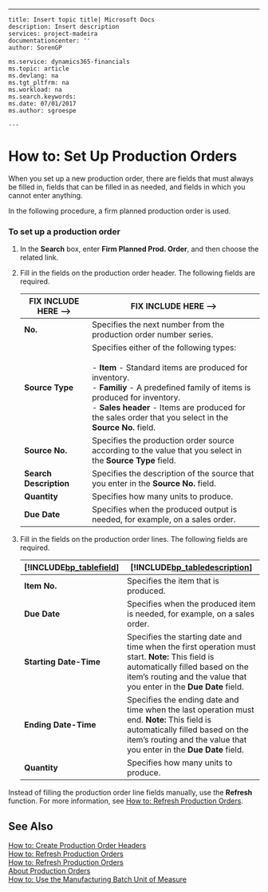 ---
    title: Insert topic title| Microsoft Docs
    description: Insert description
    services: project-madeira
    documentationcenter: ''
    author: SorenGP

    ms.service: dynamics365-financials
    ms.topic: article
    ms.devlang: na
    ms.tgt_pltfrm: na
    ms.workload: na
    ms.search.keywords:
    ms.date: 07/01/2017
    ms.author: sgroespe

    ---
# How to: Set Up Production Orders
When you set up a new production order, there are fields that must always be filled in, fields that can be filled in as needed, and fields in which you cannot enter anything.  
  
 In the following procedure, a firm planned production order is used.  
  
### To set up a production order  
  
1.  In the **Search** box, enter **Firm Planned Prod. Order**, and then choose the related link.  
  
2.  Fill in the fields on the production order header. The following fields are required.  
  
    |FIX INCLUDE HERE<!--FIX INCLUDE HERE<!--[!INCLUDE[bp_tablefield](../ApplicationDesign/includes/bp_tablefield_md.md)] --> -->|FIX INCLUDE HERE<!--FIX INCLUDE HERE<!--[!INCLUDE[bp_tabledescription](../ApplicationDesign/includes/bp_tabledescription_md.md)] --> -->|  
    |---------------------------------|---------------------------------------|  
    |**No.**|Specifies the next number from the production order number series.|  
    |**Source Type**|Specifies either of the following types:<br /><br /> -   **Item** \- Standard items are produced for inventory.<br />-   **Familiy** \- A predefined family of items is produced for inventory.<br />-   **Sales header** \- Items are produced for the sales order that you select in the **Source No.** field.|  
    |**Source No.**|Specifies the production order source according to the value that you select in the **Source Type** field.|  
    |**Search Description**|Specifies the description of the source that you enter in the **Source No.** field.|  
    |**Quantity**|Specifies how many units to produce.|  
    |**Due Date**|Specifies when the produced output is needed, for example, on a sales order.|  
  
3.  Fill in the fields on the production order lines. The following fields are required.  
  
    |[!INCLUDE[bp_tablefield](../ApplicationDesign/includes/bp_tablefield_md.md)]|[!INCLUDE[bp_tabledescription](../ApplicationDesign/includes/bp_tabledescription_md.md)]|  
    |---------------------------------|---------------------------------------|  
    |**Item No.**|Specifies the item that is produced.|  
    |**Due Date**|Specifies when the produced item is needed, for example, on a sales order.|  
    |**Starting Date\-Time**|Specifies the starting date and time when the first operation must start. **Note:**  This field is automatically filled based on the item’s routing and the value that you enter in the **Due Date** field.|  
    |**Ending Date\-Time**|Specifies the ending date and time when the last operation must end. **Note:**  This field is automatically filled based on the item’s routing and the value that you enter in the **Due Date** field.|  
    |**Quantity**|Specifies how many units to produce.|  
  
 Instead of filling the production order line fields manually, use the **Refresh** function. For more information, see [How to: Refresh Production Orders](../OperationsPlanning/how-to-refresh-production-orders.md).  
  
## See Also  
 [How to: Create Production Order Headers](../OperationsPlanning/how-to-create-production-order-headers.md)   
 [How to: Refresh Production Orders](../OperationsPlanning/how-to-refresh-production-orders.md)   
 [How to: Refresh Production Orders](../OperationsPlanning/how-to-refresh-production-orders.md)   
 [About Production Orders](../Production/about-production-orders.md)   
 [How to: Use the Manufacturing Batch Unit of Measure](../DesignAndEngineering/how-to-use-the-manufacturing-batch-unit-of-measure.md)
